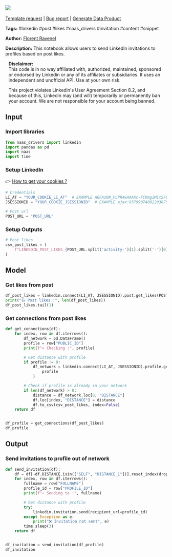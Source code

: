 <a href="https://app.naas.ai/user-redirect/naas/downloader?url=https://raw.githubusercontent.com/jupyter-naas/awesome-notebooks/master/LinkedIn/LinkedIn_Send_invitation_to_profile_from_post_likes.ipynb" target="_parent"><img src="https://naasai-public.s3.eu-west-3.amazonaws.com/Open_in_Naas_Lab.svg"/></a><br><br><a href="https://github.com/jupyter-naas/awesome-notebooks/issues/new?assignees=&labels=&template=template-request.md&title=Tool+-+Action+of+the+notebook+">Template request</a> | <a href="https://github.com/jupyter-naas/awesome-notebooks/issues/new?assignees=&labels=bug&template=bug_report.md&title=LinkedIn+-+Send+invitation+to+profile+from+post+likes:+Error+short+description">Bug report</a> | <a href="https://app.naas.ai/user-redirect/naas/downloader?url=https://raw.githubusercontent.com/jupyter-naas/awesome-notebooks/master/Naas/Naas_Start_data_product.ipynb" target="_parent">Generate Data Product</a>

**Tags:** #linkedin #post #likes #naas_drivers #invitation #content #snippet

**Author:** [Florent Ravenel](https://www.linkedin.com/in/florent-ravenel/)

**Description:** This notebook allows users to send LinkedIn invitations to profiles based on post likes.


<div class="alert alert-info" role="info" style="margin: 10px">
<b>Disclaimer:</b><br>
This code is in no way affiliated with, authorized, maintained, sponsored or endorsed by Linkedin or any of its affiliates or subsidiaries. It uses an independent and unofficial API. Use at your own risk.

This project violates Linkedin's User Agreement Section 8.2, and because of this, Linkedin may (and will) temporarily or permanently ban your account. We are not responsible for your account being banned.
<br>
</div>

## Input

### Import libraries


```python
from naas_drivers import linkedin
import pandas as pd
import naas
import time
```

### Setup LinkedIn
👉 <a href='https://www.notion.so/LinkedIn-driver-Get-your-cookies-d20a8e7e508e42af8a5b52e33f3dba75'>How to get your cookies ?</a>


```python
# Credentials
LI_AT = "YOUR_COOKIE_LI_AT"  # EXAMPLE AQFAzQN_PLPR4wAAAXc-FCKmgiMit5FLdY1af3-2
JSESSIONID = "YOUR_COOKIE_JSESSIONID"  # EXAMPLE ajax:8379907400220387585

# Post url
POST_URL = "POST_URL"
```

### Setup Outputs


```python
# Post likes
csv_post_likes = (
    f"LINKEDIN_POST_LIKES_{POST_URL.split('activity-')[1].split('-')[0]}.csv"
)
```

## Model

### Get likes from post


```python
df_post_likes = linkedin.connect(LI_AT, JSESSIONID).post.get_likes(POST_URL)
print("👍 Post likes :", len(df_post_likes))
df_post_likes.tail(1)
```

### Get connections from post likes


```python
def get_connections(df):
    for index, row in df.iterrows():
        df_network = pd.DataFrame()
        profile = row["PUBLIC_ID"]
        print(f"➡️ Checking :", profile)

        # Get distance with profile
        if profile != 0:
            df_network = linkedin.connect(LI_AT, JSESSIONID).profile.get_network(
                profile
            )

        # Check if profile is already in your network
        if len(df_network) > 0:
            distance = df_network.loc[0, "DISTANCE"]
            df.loc[index, "DISTANCE"] = distance
            df.to_csv(csv_post_likes, index=False)
    return df


df_profile = get_connections(df_post_likes)
df_profile
```

## Output

### Send invitations to profile out of network


```python
def send_invitation(df):
    df = df[~df.DISTANCE.isin(["SELF", "DISTANCE_1"])].reset_index(drop=True)
    for index, row in df.iterrows():
        fullname = row["FULLNAME"]
        profile_id = row["PROFILE_ID"]
        print(f"➡️ Sending to :", fullname)

        # Get distance with profile
        try:
            linkedin.invitation.send(recipient_url=profile_id)
        except Exception as e:
            print("❌ Invitation not sent", e)
        time.sleep(3)
    return df


df_invitation = send_invitation(df_profile)
df_invitation
```
